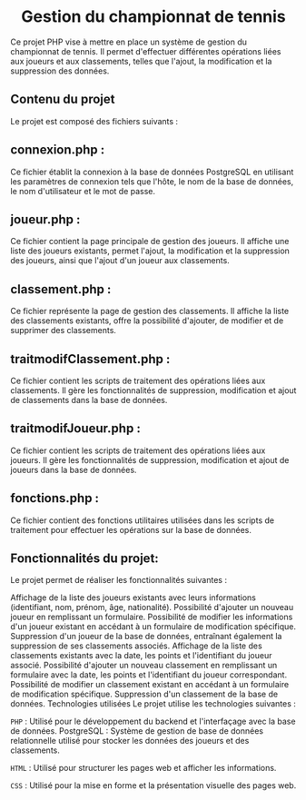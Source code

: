 <div align="center">

# Gestion du championnat de tennis

</div>

Ce projet PHP vise à mettre en place un système de gestion du championnat de tennis. Il permet d'effectuer différentes opérations liées aux joueurs et aux classements, telles que l'ajout, la modification et la suppression des données.

## Contenu du projet
Le projet est composé des fichiers suivants :

## connexion.php :
Ce fichier établit la connexion à la base de données PostgreSQL en utilisant les paramètres de connexion tels que l'hôte, le nom de la base de données, le nom d'utilisateur et le mot de passe.

## joueur.php : 
Ce fichier contient la page principale de gestion des joueurs. Il affiche une liste des joueurs existants, permet l'ajout, la modification et la suppression des joueurs, ainsi que l'ajout d'un joueur aux classements.

## classement.php : 
Ce fichier représente la page de gestion des classements. Il affiche la liste des classements existants, offre la possibilité d'ajouter, de modifier et de supprimer des classements.

## traitmodifClassement.php : 
Ce fichier contient les scripts de traitement des opérations liées aux classements. Il gère les fonctionnalités de suppression, modification et ajout de classements dans la base de données.

## traitmodifJoueur.php :
Ce fichier contient les scripts de traitement des opérations liées aux joueurs. Il gère les fonctionnalités de suppression, modification et ajout de joueurs dans la base de données.

## fonctions.php :
 Ce fichier contient des fonctions utilitaires utilisées dans les scripts de traitement pour effectuer les opérations sur la base de données.

## Fonctionnalités du projet:

Le projet permet de réaliser les fonctionnalités suivantes :

Affichage de la liste des joueurs existants avec leurs informations (identifiant, nom, prénom, âge, nationalité).
Possibilité d'ajouter un nouveau joueur en remplissant un formulaire.
Possibilité de modifier les informations d'un joueur existant en accédant à un formulaire de modification spécifique.
Suppression d'un joueur de la base de données, entraînant également la suppression de ses classements associés.
Affichage de la liste des classements existants avec la date, les points et l'identifiant du joueur associé.
Possibilité d'ajouter un nouveau classement en remplissant un formulaire avec la date, les points et l'identifiant du joueur correspondant.
Possibilité de modifier un classement existant en accédant à un formulaire de modification spécifique.
Suppression d'un classement de la base de données.
Technologies utilisées
Le projet utilise les technologies suivantes :

`PHP` : Utilisé pour le développement du backend et l'interfaçage avec la base de données.
PostgreSQL : Système de gestion de base de données relationnelle utilisé pour stocker les données des joueurs et des classements.

`HTML` : Utilisé pour structurer les pages web et afficher les informations.

`CSS` : Utilisé pour la mise en forme et la présentation visuelle des pages web.


